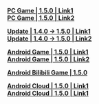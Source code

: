 **[PC Game | 1.5.0 | Link1](https://autopatchcn.bhsr.com/client/cn/20231103101022_A4CvNRMprqjemK7k/PC/StarRail_1.5.0.zip)**  
**[PC Game | 1.5.0 | Link2](https://bhrpg-prod.oss-accelerate.aliyuncs.com/client/cn/20231103101022_A4CvNRMprqjemK7k/PC/StarRail_1.5.0.zip)**  

**[Update | 1.4.0 -> 1.5.0 | Link1 ](https://autopatchcn.bhsr.com/client/beta/update/hkrpg_cn/33/game_1.4.0_1.5.0_hdiff_TnhRMscqGdQuNyDU.zip)**   
**[Update | 1.4.0 -> 1.5.0 | Link2 ](https://bhrpg-prod.oss-accelerate.aliyuncs.com/client/beta/update/hkrpg_cn/33/game_1.4.0_1.5.0_hdiff_TnhRMscqGdQuNyDU.zip)**

**[Android Game | 1.5.0 | Link1](https://autopatchcn.bhsr.com/client/cn/20231103101022_A4CvNRMprqjemK7k/gw_An/StarRail_1.5.0.apk)**  
**[Android Game | 1.5.0 | Link2](https://bhrpg-prod.oss-accelerate.aliyuncs.com/client/cn/20231103101022_A4CvNRMprqjemK7k/gw_An/StarRail_1.5.0.apk)**  

**[Android Bilibili Game | 1.5.0](https://pkg.biligame.com/games/bhxqtd_1.5.0__1106_20231106_025048_76dd1.apk)**  

**[Android Cloud | 1.5.0 | Link1](https://autopatchcn.bhsr.com/client/cn/20231120192432_638FTWfKaWbmtuva/StarRailCloud_1.5.0.apk)**  
**[Android Cloud | 1.5.0 | Link1](https://bhrpg-prod.oss-accelerate.aliyuncs.com/client/cn/20231120192432_638FTWfKaWbmtuva/StarRailCloud_1.5.0.apk)**

